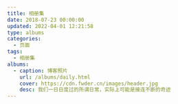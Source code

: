 ```yaml
---
title: 相册集
date: 2018-07-23 00:00:00
updated: 2022-04-01 12:21:58
type: albums
categories:
  - 页面
tags:
  - 相册集
albums:
  - caption: 博客照片
    url: /albums/daily.html
    cover: https://cdn.fwder.cn/images/header.jpg
    desc: 我们一日日度过的所谓日常，实际上可能是接连不断的奇迹
---
```

